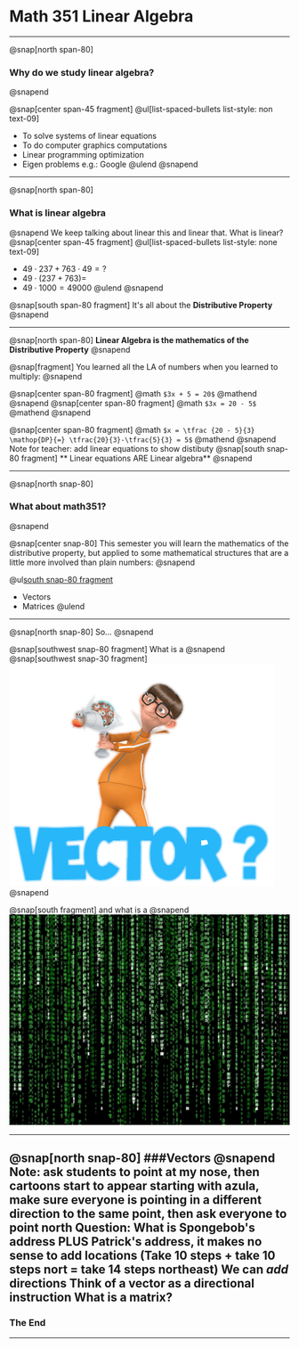 # **Math 351 Linear Algebra**
---
@snap[north span-80]
### Why do we study linear algebra?
@snapend

@snap[center span-45 fragment]
@ul[list-spaced-bullets list-style: non text-09]
- To solve systems of linear equations
- To do computer graphics computations
- Linear programming optimization
- Eigen problems e.g.: Google
@ulend @snapend

---

@snap[north span-80]
### What is linear algebra
@snapend
We keep talking about linear this and linear that. What is linear?
@snap[center span-45 fragment]
@ul[list-spaced-bullets list-style: none text-09]
- $49 \cdot 237 + 763 \cdot 49 = ?$
- $49 \cdot \big( 237+763 \big) =$
- $49 \cdot 1000 = 49000$
@ulend @snapend

@snap[south span-80 fragment]
It's all about the **Distributive Property**
@snapend

---

@snap[north span-80]
**Linear Algebra is the mathematics of the Distributive Property**
@snapend

@snap[fragment]
You learned all the LA of numbers when you learned to multiply:
@snapend

@snap[center span-80 fragment]
@math
`$3x + 5 = 20$`
@mathend
@snapend
@snap[center span-80 fragment]
@math
`$3x = 20 - 5$`
@mathend
@snapend

@snap[center span-80 fragment]
@math
`$x = \tfrac {20 - 5}{3} \mathop{DP}{=} \tfrac{20}{3}-\tfrac{5}{3} = 5$`
@mathend
@snapend
Note for teacher: add linear equations to show distibuty
@snap[south snap-80 fragment]
** Linear equations ARE Linear algebra**
@snapend

---

@snap[north snap-80]
### What about math351?
@snapend

@snap[center snap-80]
This semester you will learn the mathematics of the distributive property, but applied to some mathematical structures that are a little more involved than plain numbers:
@snapend

@ul[south snap-80 fragment](false)
- Vectors
- Matrices
@ulend

---

@snap[north snap-80]
So...
@snapend

@snap[southwest snap-80 fragment]
What is a
@snapend
@snap[southwest snap-30 fragment]
![](assets/img/vector.png)
@snapend

@snap[south fragment]
and what is a
@snapend
![](assets/img/matrix.jpg)

---
@snap[north snap-80]
###Vectors
@snapend
Note: ask students to point at my nose, then cartoons start to appear starting with azula, make sure everyone is pointing in a different __direction__ to the same __point__, then ask everyone to point north
Question: What is Spongebob's address PLUS Patrick's address, it makes no sense to add locations (Take 10 steps + take 10 steps nort = take 14 steps northeast)
We can *add* directions
Think of a vector as a directional instruction
What is a matrix?
---
### The End
---

